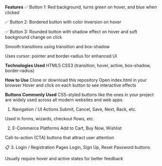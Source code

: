 **Features**
✅ Button 1: Red background, turns green on hover, and blue when clicked

✅ Button 2: Bordered button with color inversion on hover

✅ Button 3: Rounded button with shadow effect on hover and soft background change on click

Smooth transitions using transition and box-shadow

Uses cursor: pointer and border-radius for enhanced UI

**Technologies Used**
HTML5
CSS3 (transition, hover, active, box-shadow, border-radius)

**How to Use**
Clone or download this repository
Open index.html in your browser
Hover and click on each button to see interactive effects

 **Buttons Commonly Used**
CSS-styled buttons like the ones in your project are widely used across all modern websites and web apps.

 1. Navigation / UI Actions
Submit, Cancel, Save, Next, Back, etc.

Used in forms, wizards, checkout flows, etc.

 2. E-Commerce Platforms
Add to Cart, Buy Now, Wishlist

Call-to-action (CTA) buttons that attract user attention

📋 3. Login / Registration Pages
Login, Sign Up, Reset Password buttons

Usually require hover and active states for better feedback

